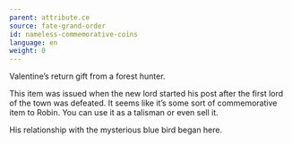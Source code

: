 ```yaml
---
parent: attribute.ce
source: fate-grand-order
id: nameless-commemorative-coins
language: en
weight: 0
---
```


Valentine’s return gift from a forest hunter.

This item was issued when the new lord started his post after the first lord of the town was defeated.
It seems like it’s some sort of commemorative item to Robin.
You can use it as a talisman or even sell it.

His relationship with the mysterious blue bird began here.

